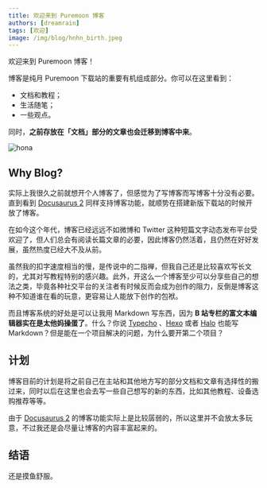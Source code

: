 ```yaml
---
title: 欢迎来到 Puremoon 博客
authors: [dreamrain]
tags: [欢迎]
image: /img/blog/hnhn_birth.jpeg
---
```


欢迎来到 Puremoon 博客！

博客是纯月 Puremoon 下载站的重要有机组成部分。你可以在这里看到：

- 文档和教程；
- 生活随笔；
- 一些观点。

同时，**之前存放在「文档」部分的文章也会迁移到博客中来**。

![hona](/img/blog/hnhn_birth.jpeg)

<!--truncate-->

## Why Blog?

实际上我很久之前就想开个人博客了，但感觉为了写博客而写博客十分没有必要。直到看到 [Docusaurus 2](https://docusaurus.io/zh-CN) 同样支持博客功能，就顺势在搭建新版下载站的时候开放了博客。

在如今这个年代，博客已经远远不如微博和 Twitter 这种短篇文字动态发布平台受欢迎了，但人们总会有阅读长篇文章的必要，因此博客仍然活着，且仍然在好好发展，虽然热度已经大不及从前。

虽然我的扣字速度相当的慢，是传说中的二指禅，但我自己还是比较喜欢写长文的，尤其对写教程特别的感兴趣。此外，开这么一个博客至少可以分享些自己的想法之类，毕竟各种社交平台的关注者有时候反而会成为创作的阻力，反倒是博客这种不知道谁在看的玩意，更容易让人能放下创作的包袱。

而且博客系统的好处是可以让我用 Markdown 写东西，因为 **B 站专栏的富文本编辑器实在是太他妈操蛋了**。什么？你说 [Typecho](http://typecho.org/) 、[Hexo](https://hexo.io/zh-cn/) 或者 [Halo](https://halo.run/) 也能写 Markdown？但是能在一个项目解决的问题，为什么要开第二个项目？

## 计划

博客目前的计划是将之前自己在主站和其他地方写的部分文档和文章有选择性的搬过来，同时以后在这里也会去写一些自己想写的新的东西，比如其他教程、设备选购推荐等等。

由于 [Docusaurus 2](https://docusaurus.io/zh-CN) 的博客功能实际上是比较孱弱的，所以这里并不会放太多玩意，不过我还是会尽量让博客的内容丰富起来的。

## 结语

还是摸鱼舒服。
